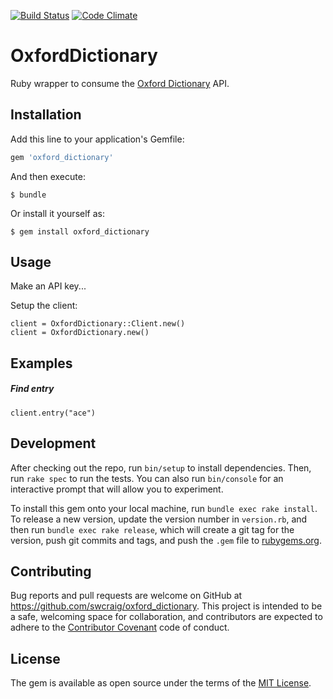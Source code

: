 
[![Build Status](https://travis-ci.org/swcraig/oxford-dictionary.svg?branch=master)](https://travis-ci.org/swcraig/oxford-dictionary)
[![Code Climate](https://codeclimate.com/github/swcraig/oxford-dictionary/badges/gpa.svg)](https://codeclimate.com/github/swcraig/oxford-dictionary)
# OxfordDictionary

Ruby wrapper to consume the [Oxford Dictionary](https://developer.oxforddictionaries.com/documentation) API.

## Installation

Add this line to your application's Gemfile:

```ruby
gem 'oxford_dictionary'
```

And then execute:

    $ bundle

Or install it yourself as:

    $ gem install oxford_dictionary

## Usage

Make an API key...

Setup the client:

```
client = OxfordDictionary::Client.new()
client = OxfordDictionary.new()
```


## Examples
##### Find entry
```
client.entry("ace")
```

## Development

After checking out the repo, run `bin/setup` to install dependencies. Then, run `rake spec` to run the tests. You can also run `bin/console` for an interactive prompt that will allow you to experiment.

To install this gem onto your local machine, run `bundle exec rake install`. To release a new version, update the version number in `version.rb`, and then run `bundle exec rake release`, which will create a git tag for the version, push git commits and tags, and push the `.gem` file to [rubygems.org](https://rubygems.org).

## Contributing

Bug reports and pull requests are welcome on GitHub at https://github.com/swcraig/oxford_dictionary. This project is intended to be a safe, welcoming space for collaboration, and contributors are expected to adhere to the [Contributor Covenant](http://contributor-covenant.org) code of conduct.


## License

The gem is available as open source under the terms of the [MIT License](http://opensource.org/licenses/MIT).

